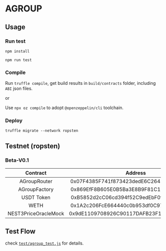 # AGROUP

## Usage

### Run test

```shell
npm install

npm run test
```

### Compile

Run `truffle compile`, get build results in `build/contracts` folder, including `ABI` json files.

or

Use `npx oz compile` to adopt `@openzeppelin/cli` toolchain.

### Deploy

```shell
truffle migrate --network ropsten
```

## Testnet (ropsten)

### Beta-V0.1

|       Contract       |                  Address                   |
| :------------------: | :----------------------------------------: |
|     AGroupRouter     | 0x07F4385F741f873423dedE6C2645698FcB287683 |
|    AGroupFactory     | 0x869EfF8B605E0B5Ba3E8B9F81C199B2BBB3e34Df |
|      USDT Token      | 0xB5852d2cC06cd394f52C9edEbF0f1d59aD4A0615 |
|         WETH         | 0x1A2c206FcE664440c0b953df0C976B1208F411Eb |
| NEST3PriceOracleMock | 0x9dE1109708926C90117DAFB23F13176Bb6d878E0 |


## Test Flow

check [`test/agroup_test.js`](test/agroup_test.js) for details.
